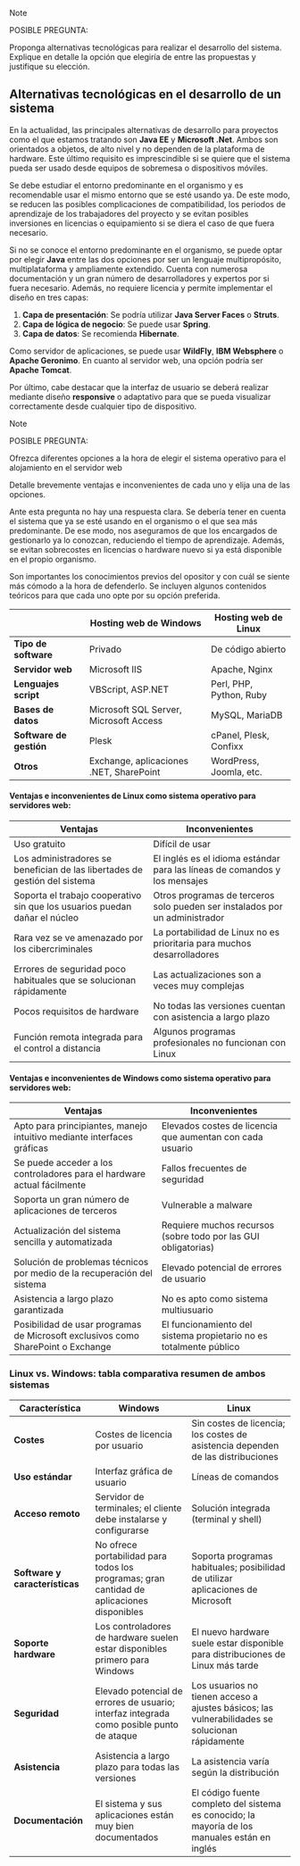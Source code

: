 > [!NOTE]
> POSIBLE PREGUNTA: 
> 
> Proponga alternativas tecnológicas para realizar el desarrollo del sistema. Explique en detalle la opción que elegiría de entre las propuestas y justifique su elección.

## Alternativas tecnológicas en el desarrollo de un sistema <!-- {docsify-ignore} -->

En la actualidad, las principales alternativas de desarrollo para proyectos como el que estamos tratando son **Java EE** y **Microsoft .Net**. Ambos son orientados a objetos, de alto nivel y no dependen de la plataforma de hardware. Este último requisito es imprescindible si se quiere que el sistema pueda ser usado desde equipos de sobremesa o dispositivos móviles.

Se debe estudiar el entorno predominante en el organismo y es recomendable usar el mismo entorno que se esté usando ya. De este modo, se reducen las posibles complicaciones de compatibilidad, los periodos de aprendizaje de los trabajadores del proyecto y se evitan posibles inversiones en licencias o equipamiento si se diera el caso de que fuera necesario.

Si no se conoce el entorno predominante en el organismo, se puede optar por elegir **Java** entre las dos opciones por ser un lenguaje multipropósito, multiplataforma y ampliamente extendido. Cuenta con numerosa documentación y un gran número de desarrolladores y expertos por si fuera necesario. Además, no requiere licencia y permite implementar el diseño en tres capas:

1. **Capa de presentación**: Se podría utilizar **Java Server Faces** o **Struts**.
2. **Capa de lógica de negocio**: Se puede usar **Spring**.
3. **Capa de datos**: Se recomienda **Hibernate**.

Como servidor de aplicaciones, se puede usar **WildFly**, **IBM Websphere** o **Apache Geronimo**. En cuanto al servidor web, una opción podría ser **Apache Tomcat**.

Por último, cabe destacar que la interfaz de usuario se deberá realizar mediante diseño **responsive** o adaptativo para que se pueda visualizar correctamente desde cualquier tipo de dispositivo.

> [!NOTE]
> POSIBLE PREGUNTA: 
> 
> Ofrezca diferentes opciones a la hora de elegir el sistema operativo para el alojamiento en el servidor web

Detalle brevemente ventajas e inconvenientes de cada uno y elija una de las opciones.

Ante esta pregunta no hay una respuesta clara. Se debería tener en cuenta el sistema que ya se esté usando en el organismo o el que sea más predominante. De ese modo, nos aseguramos de que los encargados de gestionarlo ya lo conozcan, reduciendo el tiempo de aprendizaje. Además, se evitan sobrecostes en licencias o hardware nuevo si ya está disponible en el propio organismo.

Son importantes los conocimientos previos del opositor y con cuál se siente más cómodo a la hora de defenderlo. Se incluyen algunos contenidos teóricos para que cada uno opte por su opción preferida.

| | **Hosting web de Windows** | **Hosting web de Linux** |
|--|-----------------------------|--------------------------|
| **Tipo de software**         | Privado                  | De código abierto           |
| **Servidor web**             | Microsoft IIS            | Apache, Nginx               |
| **Lenguajes script**         | VBScript, ASP.NET        | Perl, PHP, Python, Ruby      |
| **Bases de datos**           | Microsoft SQL Server, Microsoft Access | MySQL, MariaDB          |
| **Software de gestión**      | Plesk                    | cPanel, Plesk, Confixx       |
| **Otros**                    | Exchange, aplicaciones .NET, SharePoint | WordPress, Joomla, etc. |

#### Ventajas e inconvenientes de Linux como sistema operativo para servidores web: <!-- {docsify-ignore} -->

| **Ventajas**                                                                 | **Inconvenientes**                                                          |
|------------------------------------------------------------------------------|-----------------------------------------------------------------------------|
| Uso gratuito                                                                 | Difícil de usar                                                             |
| Los administradores se benefician de las libertades de gestión del sistema    | El inglés es el idioma estándar para las líneas de comandos y los mensajes   |
| Soporta el trabajo cooperativo sin que los usuarios puedan dañar el núcleo    | Otros programas de terceros solo pueden ser instalados por un administrador  |
| Rara vez se ve amenazado por los cibercriminales                             | La portabilidad de Linux no es prioritaria para muchos desarrolladores       |
| Errores de seguridad poco habituales que se solucionan rápidamente           | Las actualizaciones son a veces muy complejas                               |
| Pocos requisitos de hardware                                                 | No todas las versiones cuentan con asistencia a largo plazo                 |
| Función remota integrada para el control a distancia                         | Algunos programas profesionales no funcionan con Linux                      |

#### Ventajas e inconvenientes de Windows como sistema operativo para servidores web: <!-- {docsify-ignore} -->

| **Ventajas**                                                                 | **Inconvenientes**                                                          |
|------------------------------------------------------------------------------|-----------------------------------------------------------------------------|
| Apto para principiantes, manejo intuitivo mediante interfaces gráficas        | Elevados costes de licencia que aumentan con cada usuario                   |
| Se puede acceder a los controladores para el hardware actual fácilmente       | Fallos frecuentes de seguridad                                              |
| Soporta un gran número de aplicaciones de terceros                           | Vulnerable a malware                                                        |
| Actualización del sistema sencilla y automatizada                            | Requiere muchos recursos (sobre todo por las GUI obligatorias)               |
| Solución de problemas técnicos por medio de la recuperación del sistema       | Elevado potencial de errores de usuario                                     |
| Asistencia a largo plazo garantizada                                          | No es apto como sistema multiusuario                                        |
| Posibilidad de usar programas de Microsoft exclusivos como SharePoint o Exchange | El funcionamiento del sistema propietario no es totalmente público        |

### Linux vs. Windows: tabla comparativa resumen de ambos sistemas <!-- {docsify-ignore} -->

| **Característica**        | **Windows**                                                                 | **Linux**                                                                    |
|---------------------------|-----------------------------------------------------------------------------|-----------------------------------------------------------------------------|
| **Costes**                | Costes de licencia por usuario                                              | Sin costes de licencia; los costes de asistencia dependen de las distribuciones |
| **Uso estándar**           | Interfaz gráfica de usuario                                                 | Líneas de comandos                                                          |
| **Acceso remoto**          | Servidor de terminales; el cliente debe instalarse y configurarse           | Solución integrada (terminal y shell)                                       |
| **Software y características** | No ofrece portabilidad para todos los programas; gran cantidad de aplicaciones disponibles | Soporta programas habituales; posibilidad de utilizar aplicaciones de Microsoft |
| **Soporte hardware**       | Los controladores de hardware suelen estar disponibles primero para Windows | El nuevo hardware suele estar disponible para distribuciones de Linux más tarde |
| **Seguridad**              | Elevado potencial de errores de usuario; interfaz integrada como posible punto de ataque | Los usuarios no tienen acceso a ajustes básicos; las vulnerabilidades se solucionan rápidamente |
| **Asistencia**             | Asistencia a largo plazo para todas las versiones                           | La asistencia varía según la distribución                                    |
| **Documentación**          | El sistema y sus aplicaciones están muy bien documentados                   | El código fuente completo del sistema es conocido; la mayoría de los manuales están en inglés |


